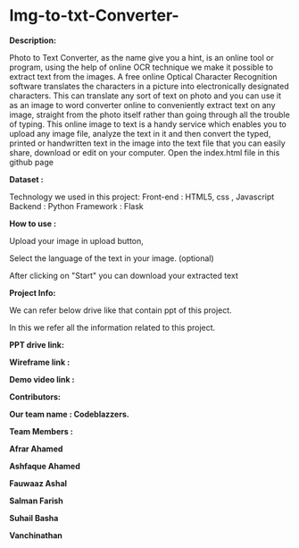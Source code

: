 # Img-to-txt-Converter-
**Description:**

Photo to Text Converter, as the name give you a hint, is an online tool or program, using the help of online OCR technique we make it possible to extract text from the images. A free online Optical Character Recognition software translates the characters in a picture into electronically designated characters. This can translate any sort of text on photo and you can use it as an image to word converter online to conveniently extract text on any image, straight from the photo itself rather than going through all the trouble of typing. This online image to text is a handy service which enables you to upload any image file, analyze the text in it and then convert the typed, printed or handwritten text in the image into the text file that you can easily share, download or edit on your computer. Open the index.html file in this github page

**Dataset :**

 Technology we used in this project:
 Front-end : HTML5, css , Javascript
 Backend : Python
 Framework : Flask

**How to use :**

Upload your image in upload button,

Select the language of the text in your image. (optional)

After clicking on "Start" you can download your extracted text


**Project Info:**

We can refer below drive like that contain ppt of this project. 

In this we refer all the information related to this project.

**PPT drive link:**

**Wireframe link :**

**Demo video link :**



**Contributors:**
   
   
**Our team name :  Codeblazzers.**

**Team Members :**

**Afrar Ahamed**

**Ashfaque Ahamed** 

**Fauwaaz Ashal**

**Salman Farish** 

**Suhail Basha**

**Vanchinathan**
